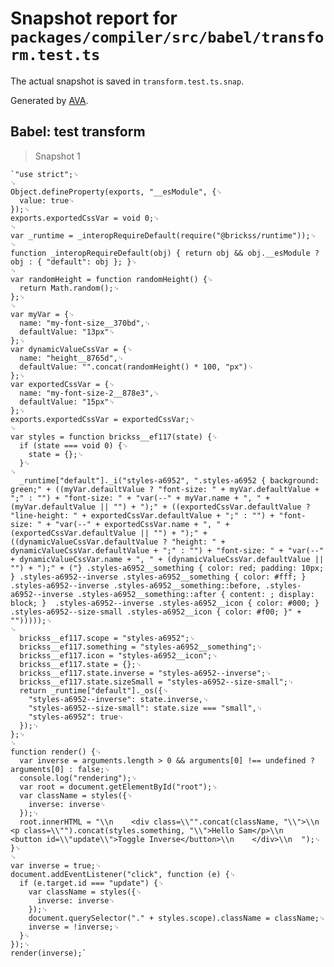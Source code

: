 # Snapshot report for `packages/compiler/src/babel/transform.test.ts`

The actual snapshot is saved in `transform.test.ts.snap`.

Generated by [AVA](https://ava.li).

## Babel: test transform

> Snapshot 1

    `"use strict";␊
    ␊
    Object.defineProperty(exports, "__esModule", {␊
      value: true␊
    });␊
    exports.exportedCssVar = void 0;␊
    ␊
    var _runtime = _interopRequireDefault(require("@brickss/runtime"));␊
    ␊
    function _interopRequireDefault(obj) { return obj && obj.__esModule ? obj : { "default": obj }; }␊
    ␊
    var randomHeight = function randomHeight() {␊
      return Math.random();␊
    };␊
    ␊
    var myVar = {␊
      name: "my-font-size__370bd",␊
      defaultValue: "13px"␊
    };␊
    var dynamicValueCssVar = {␊
      name: "height__8765d",␊
      defaultValue: "".concat(randomHeight() * 100, "px")␊
    };␊
    var exportedCssVar = {␊
      name: "my-font-size-2__878e3",␊
      defaultValue: "15px"␊
    };␊
    exports.exportedCssVar = exportedCssVar;␊
    ␊
    var styles = function brickss__ef117(state) {␊
      if (state === void 0) {␊
        state = {};␊
      }␊
    ␊
      _runtime["default"]._i("styles-a6952", ".styles-a6952 { background: green;" + ((myVar.defaultValue ? "font-size: " + myVar.defaultValue + ";" : "") + "font-size: " + "var(--" + myVar.name + ", " + (myVar.defaultValue || "") + ");" + ((exportedCssVar.defaultValue ? "line-height: " + exportedCssVar.defaultValue + ";" : "") + "font-size: " + "var(--" + exportedCssVar.name + ", " + (exportedCssVar.defaultValue || "") + ");" + ((dynamicValueCssVar.defaultValue ? "height: " + dynamicValueCssVar.defaultValue + ";" : "") + "font-size: " + "var(--" + dynamicValueCssVar.name + ", " + (dynamicValueCssVar.defaultValue || "") + ");" + ("} .styles-a6952__something { color: red; padding: 10px; } .styles-a6952--inverse .styles-a6952__something { color: #fff; } .styles-a6952--inverse .styles-a6952__something::before, .styles-a6952--inverse .styles-a6952__something::after { content: ; display: block; }  .styles-a6952--inverse .styles-a6952__icon { color: #000; }  .styles-a6952--size-small .styles-a6952__icon { color: #f00; }" + "")))));␊
    ␊
      brickss__ef117.scope = "styles-a6952";␊
      brickss__ef117.something = "styles-a6952__something";␊
      brickss__ef117.icon = "styles-a6952__icon";␊
      brickss__ef117.state = {};␊
      brickss__ef117.state.inverse = "styles-a6952--inverse";␊
      brickss__ef117.state.sizeSmall = "styles-a6952--size-small";␊
      return _runtime["default"]._os({␊
        "styles-a6952--inverse": state.inverse,␊
        "styles-a6952--size-small": state.size === "small",␊
        "styles-a6952": true␊
      });␊
    };␊
    ␊
    function render() {␊
      var inverse = arguments.length > 0 && arguments[0] !== undefined ? arguments[0] : false;␊
      console.log("rendering");␊
      var root = document.getElementById("root");␊
      var className = styles({␊
        inverse: inverse␊
      });␊
      root.innerHTML = "\\n    <div class=\\"".concat(className, "\\">\\n      <p class=\\"").concat(styles.something, "\\">Hello Sam</p>\\n      <button id=\\"update\\">Toggle Inverse</button>\\n    </div>\\n  ");␊
    }␊
    ␊
    var inverse = true;␊
    document.addEventListener("click", function (e) {␊
      if (e.target.id === "update") {␊
        var className = styles({␊
          inverse: inverse␊
        });␊
        document.querySelector("." + styles.scope).className = className;␊
        inverse = !inverse;␊
      }␊
    });␊
    render(inverse);`
